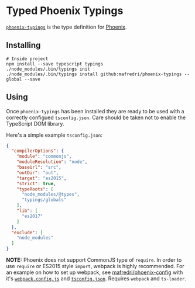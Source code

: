 # Typed Phoenix Typings

[`phoenix-typings`](https://github.com/mafredri/phoenix-typings) is the type definition for [Phoenix](https://github.com/kasper/phoenix).

## Installing

```
# Inside project
npm install --save typescript typings
./node_modules/.bin/typings init
./node_modules/.bin/typings install github:mafredri/phoenix-typings --global --save
```

## Using

Once `phoenix-typings` has been installed they are ready to be used with a correctly configued `tsconfig.json`. Care should be taken not to enable the TypeScript DOM library.

Here's a simple example `tsconfig.json`:

```json
{
  "compilerOptions": {
    "module": "commonjs",
    "moduleResolution": "node",
    "baseUrl": "src",
    "outDir": "out",
    "target": "es2015",
    "strict": true,
    "typeRoots": [
      "node_modules/@types",
      "typings/globals"
    ],
    "lib": [
      "es2017"
    ]
  },
  "exclude": [
    "node_modules"
  ]
}
```

**NOTE:** Phoenix does not support CommonJS type of `require`. In order to use `require` or ES2015 style `import`, webpack is highly recommended. For an example on how to set up webpack, see [mafredri/phoenix-config](https://github.com/mafredri/phoenix-config) with it's [`webpack.config.js`](https://github.com/mafredri/phoenix-config/blob/79630ff789384e596ce7c008ad0b3c3a302c2c6b/webpack.config.js) and [`tsconfig.json`](https://github.com/mafredri/phoenix-config/blob/79630ff789384e596ce7c008ad0b3c3a302c2c6b/tsconfig.json). Requires `webpack` and `ts-loader`.
